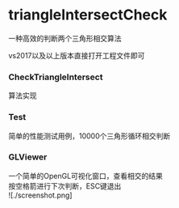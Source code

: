 # triangleIntersectCheck
一种高效的判断两个三角形相交算法

vs2017以及以上版本直接打开工程文件即可

### CheckTriangleIntersect  
算法实现
### Test  
简单的性能测试用例，10000个三角形循环相交判断
### GLViewer  
一个简单的OpenGL可视化窗口，查看相交的结果  
按空格箭进行下次判断，ESC键退出  
![./screenshot.png]   
